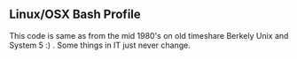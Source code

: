 ## Linux/OSX Bash Profile 

This code is same as from the mid 1980's on old timeshare Berkely Unix and System 5 :) . Some things in IT just never change. 




  












